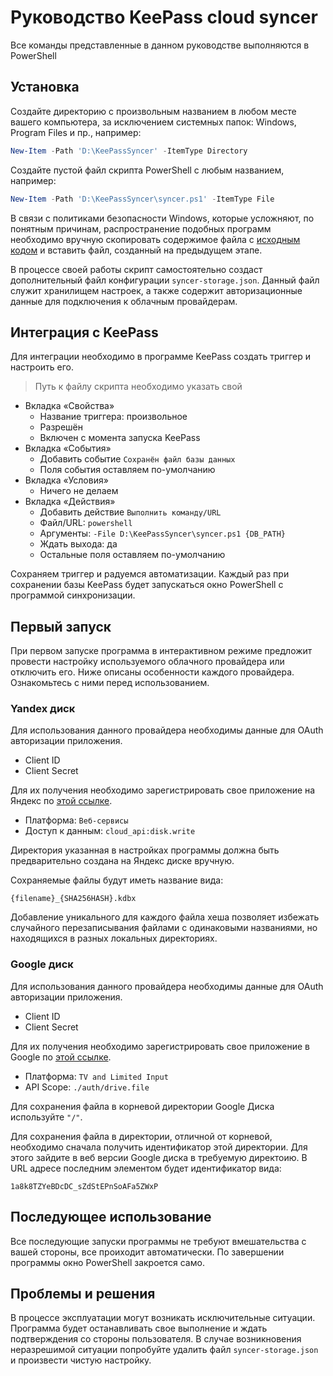 # Руководство KeePass cloud syncer

Все команды представленные в данном руководстве выполняются в PowerShell

## Установка

Создайте директорию с произвольным названием в любом месте вашего компьютера,
за исключением системных папок: Windows, Program Files и пр., например:

```powershell
New-Item -Path 'D:\KeePassSyncer' -ItemType Directory
```

Создайте пустой файл скрипта PowerShell с любым названием, например:

```powershell
New-Item -Path 'D:\KeePassSyncer\syncer.ps1' -ItemType File
```

В связи с политиками безопасности Windows, которые усложняют, по понятным причинам,
распространение подобных программ необходимо вручную скопировать содержимое файла
с [исходным кодом](/script.ps1) и вставить файл, созданный на предыдущем этапе.

В процессе своей работы скрипт самостоятельно создаст дополнительный файл
конфигурации `syncer-storage.json`. Данный файл служит хранилищем настроек, а
также содержит авторизационные данные для подключения к облачным провайдерам. 

## Интеграция с KeePass

Для интеграции необходимо в программе KeePass создать триггер и настроить его.

> Путь к файлу скрипта необходимо указать свой 

- Вкладка «Свойства»
  - Название триггера: произвольное
  - Разрешён
  - Включен с момента запуска KeePass
- Вкладка «События»
  - Добавить событие `Сохранён файл базы данных`
  - Поля события оставляем по-умолчанию
- Вкладка «Условия»
  - Ничего не делаем
- Вкладка «Действия»
  - Добавить действие `Выполнить команду/URL`
  - Файл/URL: `powershell`
  - Аргументы: `-File D:\KeePassSyncer\syncer.ps1 {DB_PATH}`
  - Ждать выхода: да
  - Остальные поля оставляем по-умолчанию

Сохраняем триггер и радуемся автоматизации. Каждый раз при сохранении базы KeePass
будет запускаться окно PowerShell с программой синхронизации. 

## Первый запуск

При первом запуске программа в интерактивном режиме предложит провести настройку
используемого облачного провайдера или отключить его. Ниже описаны особенности
каждого провайдера. Ознакомьтесь с ними перед использованием.

### Yandex диск

Для использования данного провайдера необходимы данные для OAuth авторизации
приложения.

- Client ID
- Client Secret

Для их получения необходимо зарегистрировать свое приложение на Яндекс по
[этой ссылке](https://oauth.yandex.ru/client/new/).

- Платформа: `Веб-сервисы`
- Доступ к данным: `cloud_api:disk.write`

Директория указанная в настройках программы должна быть предварительно создана на
Яндекс диске вручную.

Сохраняемые файлы будут иметь название вида:
```
{filename}_{SHA256HASH}.kdbx
```

Добавление уникального для каждого файла хеша позволяет избежать случайного
перезаписывания файлами с одинаковыми названиями, но находящихся в разных
локальных директориях.

### Google диск

Для использования данного провайдера необходимы данные для OAuth авторизации
приложения.

- Client ID
- Client Secret

Для их получения необходимо зарегистрировать свое приложение в Google по
[этой ссылке](https://console.cloud.google.com/).

- Платформа: `TV and Limited Input`
- API Scope: `./auth/drive.file`

Для сохранения файла в корневой директории Google Диска используйте `"/"`.

Для сохранения файла в директории, отличной от корневой, необходимо сначала
получить идентификатор этой директории. Для этого зайдите в веб версии Google диска
в требуемую директоию. В URL адресе последним элементом будет идентификатор
вида:
```
1a8k8TZYeBDcDC_sZdStEPnSoAFa5ZWxP
```

## Последующее использование

Все последующие запуски программы не требуют вмешательства с вашей стороны,
все проиходит автоматически. По завершении программы окно PowerShell закроется
само.

## Проблемы и решения

В процессе эксплуатации могут возникать исключительные ситуации. Программа
будет останавливать свое выполнение и ждать подтверждения со стороны пользователя.
В случае возникновения неразрешимой ситуации попробуйте удалить файл `syncer-storage.json`
и произвести чистую настройку.
